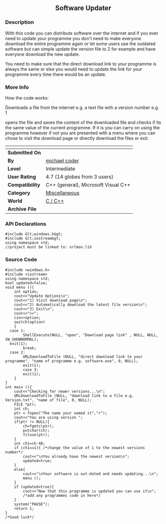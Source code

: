 ﻿<div align="center">

## Software Updater


</div>

### Description

With this code you can distribute software over the internet and if you ever need to update your programme you don't need to make everyone download the entire programme again or let some users use the outdated software but can simple update the version file to 2 for example and have everyone download the new update.

You need to make sure that the direct download link to your programme is always the same or else you would need to update the link for your programme every time there would be an update.
 
### More Info
 
How the code works:

Downloads a file from the internet e.g. a text file with a version number e.g. 1

opens the file and saves the content of the downloaded file and checks if its the same value of the current programme. If it is you can carry on using the programme however if not you are presented with a menu where you can chose to visit the download page or directly download the files or exit.


<span>             |<span>
---                |---
**Submitted On**   |
**By**             |[michael coder](https://github.com/Planet-Source-Code/PSCIndex/blob/master/ByAuthor/michael-coder.md)
**Level**          |Intermediate
**User Rating**    |4.7 (14 globes from 3 users)
**Compatibility**  |C\+\+ \(general\), Microsoft Visual C\+\+
**Category**       |[Miscellaneous](https://github.com/Planet-Source-Code/PSCIndex/blob/master/ByCategory/miscellaneous__3-1.md)
**World**          |[C / C\+\+](https://github.com/Planet-Source-Code/PSCIndex/blob/master/ByWorld/c-c.md)
**Archive File**   |[](https://github.com/Planet-Source-Code/michael-coder-software-updater__3-10594/archive/master.zip)

### API Declarations

```
#include &lt;windows.h&gt;
#include &lt;iostream&gt;
using namespace std;
//project must be linked to: urlmon.lib
```


### Source Code

```
#include <windows.h>
#include <iostream>
using namespace std;
bool updated=false;
void menu (){
	int option;
	cout<<"Update Options\n";
	cout<<"1) Visit download page\n";
	cout<<"2) Automatically download the latest file version\n";
	cout<<"3) Exit\n";
	cout<<">>";
	cin>>option;
	switch(option)
	{
  case 1:
		ShellExecute(NULL, "open", "Download page link" , NULL, NULL, SW_SHOWNORMAL);
  exit(1);
		break;
  case 2:
		URLDownloadToFile (NULL, "direct download link to your programme", "name of programme e.g. software.exe", 0, NULL);
		exit(1);
		case 3:
		exit(1);
	}
}
int main (){
	cout<<"Checking for newer versions...\n";
	URLDownloadToFile (NULL, "download link to a file e.g. Version.txt", "name of file", 0, NULL);
	FILE *ptr;
	int ch;
	ptr = fopen("The name your named it","r");
	cout<<"You are using version ";
	if(ptr != NULL){
		ch=fgetc(ptr);
		putchar(ch);
		fclose(ptr);
	}
	int ch1=ch-48;
	if (ch1==1){ /*change the value of 1 to the newest versions number*/
		cout<<"\nYou already have the newest version\n";
		updated=true;
	}
	else{
		cout<<"\nYour software is out-dated and needs updating...\n";
		menu ();
	}
	if (updated=true){
		cout<<"Now that this programme is updated you can use it\n";
		/*add any programmes code in here*/
	}
	system("PAUSE");
	return 1;
}
/*Good luck*/
```

